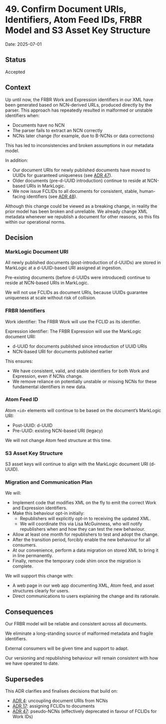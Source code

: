 # 49. Confirm Document URIs, Identifiers, Atom Feed IDs, FRBR Model and S3 Asset Key Structure

Date: 2025-07-01

## Status

Accepted

## Context

Up until now, the FRBR Work and Expression identifiers in our XML have been generated based on NCN-derived URLs, produced directly by the parser. This approach has repeatedly resulted in malformed or unstable identifiers when:

- Documents have no NCN
- The parser fails to extract an NCN correctly
- NCNs later change (for example, due to B-NCNs or data corrections)

This has led to inconsistencies and broken assumptions in our metadata model.

In addition:

- Our document URIs for newly published documents have moved to UUIDs for guaranteed uniqueness (see [ADR 47](ADR0047)).
- Older documents (pre-d-UUID introduction) continue to reside at NCN-based URIs in MarkLogic.
- We now issue FCLIDs to all documents for consistent, stable, human-facing identifiers (see [ADR 48](ADR0048)).

Although this change could be viewed as a breaking change, in reality the prior model has been broken and unreliable. We already change XML metadata whenever we republish a document for other reasons, so this fits within our operational norms.

## Decision

### MarkLogic Document URI

All newly published documents (post-introduction of d-UUIDs) are stored in MarkLogic at a d-UUID-based URI assigned at ingestion.

Pre-existing documents (before d-UUIDs were introduced) continue to reside at NCN-based URIs in MarkLogic.

We will not use FCLIDs as document URIs, because UUIDs guarantee uniqueness at scale without risk of collision.

### FRBR Identifiers

Work identifier: The FRBR Work will use the FCLID as its identifier.

Expression identifier: The FRBR Expression will use the MarkLogic document URI:

- d-UUID for documents published since introduction of UUID URIs
- NCN-based URI for documents published earlier

This ensures:

- We have consistent, valid, and stable identifiers for both Work and Expression, even if NCNs change.
- We remove reliance on potentially unstable or missing NCNs for these fundamental identifiers in new data.

### Atom Feed ID

Atom `<id>` elements will continue to be based on the document’s MarkLogic URI:

- Post-UUID: d-UUID
- Pre-UUID: existing NCN-based URI (legacy)

We will not change Atom feed structure at this time.

### S3 Asset Key Structure

S3 asset keys will continue to align with the MarkLogic document URI (d-UUID).

### Migration and Communication Plan

We will:

- Implement code that modifies XML on the fly to emit the correct Work and Expression identifiers.
- Make this behaviour opt-in initially:
  - Republishers will explicitly opt-in to receiving the updated XML.
  - We will coordinate this via Lisa McGuinness, who will notify republishers when and how they can test the new behaviour.
- Allow at least one month for republishers to test and adopt the change.
- After the transition period, forcibly enable the new behaviour for all consumers.
- At our convenience, perform a data migration on stored XML to bring it in line permanently.
- Finally, remove the temporary code shim once the migration is complete.

We will support this change with:

- A web page in our web app documenting XML, Atom feed, and asset structures clearly for users.
- Direct communications to users explaining the change and its rationale.

## Consequences

Our FRBR model will be reliable and consistent across all documents.

We eliminate a long-standing source of malformed metadata and fragile identifiers.

External consumers will be given time and support to adapt.

Our versioning and republishing behaviour will remain consistent with how we have operated to date.

## Supersedes

This ADR clarifies and finalises decisions that build on:

- [ADR 4](ADR0004): uncoupling document URIs from NCNs
- [ADR 17](ADR0017): assigning FCLIDs to documents
- [ADR 47](ADR0047): pseudo-NCNs (effectively deprecated in favour of FCLIDs for Work IDs)

[ADR0004]: 0004-adopt-a-standardised-url-scheme.md "Adopt a standardised URL scheme"
[ADR0017]: 0017-pseudo-ncns.md "Pseudo-NCNs"
[ADR0047]: 0047-uncouple-document-uris-and-ncns.md "Uncouple document URIs and NCNs"
[ADR0048]: 0048-assign-fcl-specific-ids-to-documents-at-publication-time.md "Assign FCL-specific IDs to documents at publication time"
